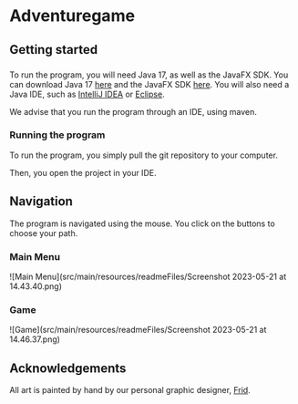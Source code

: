 # Adventuregame



## Getting started

###
To run the program, you will need Java 17, as well as the JavaFX SDK. You can download Java 17 [here](https://www.oracle.com/java/technologies/downloads/#java17) and the JavaFX SDK [here](https://gluonhq.com/products/javafx/). You will also need a Java IDE, such as [IntelliJ IDEA](https://www.jetbrains.com/idea/) or [Eclipse](https://www.eclipse.org/ide/).

We advise that you run the program through an IDE, using maven. 


### Running the program
To run the program, you simply pull the git repository to your computer. 

Then, you open the project in your IDE.

## Navigation
The program is navigated using the mouse. You click on the buttons to choose your path.

### Main Menu 

![Main Menu](src/main/resources/readmeFiles/Screenshot 2023-05-21 at 14.43.40.png)

### Game
![Game](src/main/resources/readmeFiles/Screenshot 2023-05-21 at 14.46.37.png)


## Acknowledgements
All art is painted by hand by our personal graphic designer, [Frid](https://www.instagram.com//).
